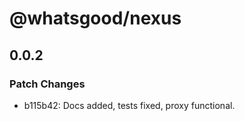 # @whatsgood/nexus

## 0.0.2

### Patch Changes

- b115b42: Docs added, tests fixed, proxy functional.

